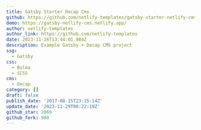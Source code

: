 ```yaml
---
title: Gatsby Starter Decap Cms
github: https://github.com/netlify-templates/gatsby-starter-netlify-cms
demo: https://gatsby-netlify-cms.netlify.app/
author: netlify-templates
author_link: https://github.com/netlify-templates
date: 2023-11-26T13:44:01.984Z
description: Example Gatsby + Decap CMS project
ssg:
  - Gatsby
css:
  - Bulma
  - SCSS
cms:
  - Decap
category: []
draft: false
publish_date: '2017-08-15T23:15:14Z'
update_date: '2023-11-29T08:22:19Z'
github_star: 2069
github_fork: 980
---
```

